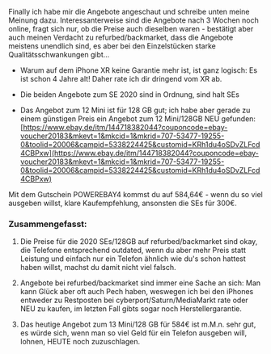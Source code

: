 Finally ich habe mir die Angebote angeschaut und schreibe unten meine Meinung dazu.
Interessanterweise sind die Angebote nach 3 Wochen noch online, fragt sich nur, ob die Preise auch dieselben waren - bestätigt aber auch meinen Verdacht zu refurbed/backmarket, dass die Angebote meistens unendlich sind, es aber bei den Einzelstücken starke Qualitätsschwankungen gibt...

- Warum auf dem iPhone XR keine Garantie mehr ist, ist ganz logisch: Es ist schon 4 Jahre alt! Daher rate ich dir dringend vom XR ab.

- Die beiden Angebote zum SE 2020 sind in Ordnung, sind halt SEs

- Das Angebot zum 12 Mini ist für 128 GB gut; ich habe aber gerade zu einem günstigen Preis ein Angebot zum 12 Mini/128GB NEU gefunden:
[https://www.ebay.de/itm/144718382044?couponcode=ebay-voucher20183&mkevt=1&mkcid=1&mkrid=707-53477-19255-0&toolid=20006&campid=5338224425&customid=KRh1du4oSDvZLFcd4CBPxw](https://www.ebay.de/itm/144718382044?couponcode=ebay-voucher20183&mkevt=1&mkcid=1&mkrid=707-53477-19255-0&toolid=20006&campid=5338224425&customid=KRh1du4oSDvZLFcd4CBPxw)

Mit dem Gutschein POWEREBAY4 kommst du auf 584,64€ - wenn du so viel ausgeben willst, klare Kaufempfehlung, ansonsten die SEs für 300€.

### Zusammengefasst:

1) Die Preise für die 2020 SEs/128GB auf refurbed/backmarket sind okay, die Telefone entsprechend outdated, wenn du aber mehr Preis statt Leistung und einfach nur ein Telefon ähnlich wie du's schon hattest haben willst, machst du damit nicht viel falsch.

2) Angebote bei refurbed/backmarket sind immer eine Sache an sich: Man kann Glück aber oft auch Pech haben, weswegen ich bei den iPhones entweder zu Restposten bei cyberport/Saturn/MediaMarkt rate oder NEU zu kaufen, im letzten Fall gibts sogar noch Herstellergarantie.

3) Das heutige Angebot zum 13 Mini/128 GB für 584€ ist m.M.n. sehr gut, es würde sich, wenn man so viel Geld für ein Telefon ausgeben will, lohnen, HEUTE noch zuzuschlagen.
